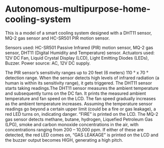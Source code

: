# Autonomous-multipurpose-home-cooling-system
This is a model of a smart cooling system designed with a DHT11 sensor, MQ-2 gas sensor and HC-SR501 PIR motion sensor.

Sensors used: HC-SR501 Passive Infrared (PIR) motion sensor, MQ-2 gas sensor, DHT11 (Digital Humidity and Temperature) sensor.
Actuators used: 12V DC Fan, Liquid Crystal Display (LCD), Light Emitting Diodes (LEDs), Buzzer.
Power source: AC, 12V DC supply. 

The PIR sensor’s sensitivity ranges up to 20 feet (6 meters) 110 ° x 70 ° detection range. When the sensor detects high levels of infrared radiation (a human is within its sensitivity range), it gets triggered. 
The DHT11 sensor starts taking readings.The DHT11 sensor measures the ambient temperature and subsequently turns on the DC fan. It prints the measured ambient temperature and fan speed on the LCD. 
The fan speed gradually increases as the ambient temperature increases.
Assuming the temperature sensor readings go beyond a certain upper limit (could be a fire or gas leakage), a red LED turns on, indicating danger. “FIRE” is printed on the LCD.
The MQ-2 gas sensor detects methane, butane, hydrogen, Liquefied Petroleum Gas (LPG), smoke and carbon monoxide concentrations in the air, with concentrations ranging from 200 – 10,000 ppm. If either of these are detected, the red LED comes on, “GAS LEAKAGE” is printed on the LCD and the buzzer output becomes HIGH, generating a high pitch.
